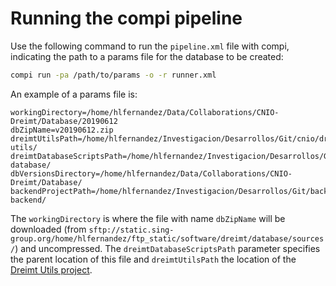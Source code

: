 # Running the compi pipeline

Use the following command to run the `pipeline.xml` file with compi, indicating the path to a params file for the database to be created:

```bash
compi run -pa /path/to/params -o -r runner.xml 
```

An example of a params file is:
```
workingDirectory=/home/hlfernandez/Data/Collaborations/CNIO-Dreimt/Database/20190612
dbZipName=v20190612.zip
dreimtUtilsPath=/home/hlfernandez/Investigacion/Desarrollos/Git/cnio/dreimt-utils/
dreimtDatabaseScriptsPath=/home/hlfernandez/Investigacion/Desarrollos/Git/cnio/dreimt-database/
dbVersionsDirectory=/home/hlfernandez/Data/Collaborations/CNIO-Dreimt/Database/
backendProjectPath=/home/hlfernandez/Investigacion/Desarrollos/Git/backends/dreimt-backend/
```

The `workingDirectory` is where the file with name `dbZipName` will be downloaded (from `sftp://static.sing-group.org/home/hlfernandez/ftp_static/software/dreimt/database/sources/`) and uncompressed. The `dreimtDatabaseScriptsPath` parameter specifies the parent location of this file and `dreimtUtilsPath` the location of the [Dreimt Utils project](https://dev.sing-group.org/gitlab/dreimt/dreimt-utils).
